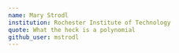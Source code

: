 ```yaml
---
name: Mary Strodl
institution: Rochester Institute of Technology
quote: What the heck is a polynomial
github_user: mstrodl
---
```

